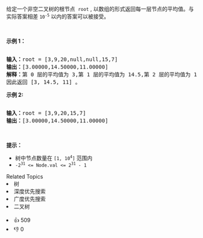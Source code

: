 <p>给定一个非空二叉树的根节点
 <meta charset="UTF-8" />&nbsp;<code>root</code>&nbsp;, 以数组的形式返回每一层节点的平均值。与实际答案相差&nbsp;<code>10<sup>-5</sup></code> 以内的答案可以被接受。</p>

<p>&nbsp;</p>

<p><strong>示例 1：</strong></p>

<p><img alt="" src="https://assets.leetcode.com/uploads/2021/03/09/avg1-tree.jpg" /></p>

<pre>
<strong>输入：</strong>root = [3,9,20,null,null,15,7]
<strong>输出：</strong>[3.00000,14.50000,11.00000]
<strong>解释：</strong>第 0 层的平均值为 3,第 1 层的平均值为 14.5,第 2 层的平均值为 11 。
因此返回 [3, 14.5, 11] 。
</pre>

<p><strong>示例 2:</strong></p>

<p><img alt="" src="https://assets.leetcode.com/uploads/2021/03/09/avg2-tree.jpg" /></p>

<pre>
<strong>输入：</strong>root = [3,9,20,15,7]
<strong>输出：</strong>[3.00000,14.50000,11.00000]
</pre>

<p>&nbsp;</p>

<p><strong>提示：</strong></p>

<p>
 <meta charset="UTF-8" /></p>

<ul> 
 <li>树中节点数量在&nbsp;<code>[1, 10<sup>4</sup>]</code> 范围内</li> 
 <li><code>-2<sup>31</sup>&nbsp;&lt;= Node.val &lt;= 2<sup>31</sup>&nbsp;- 1</code></li> 
</ul>

<div><div>Related Topics</div><div><li>树</li><li>深度优先搜索</li><li>广度优先搜索</li><li>二叉树</li></div></div><br><div><li>👍 509</li><li>👎 0</li></div>